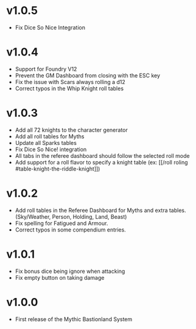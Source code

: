 # v1.0.5
- Fix Dice So Nice Integration
 
# v1.0.4
- Support for Foundry V12
- Prevent the GM Dashboard from closing with the ESC key
- Fix the issue with Scars always rolling a d12
- Correct typos in the Whip Knight roll tables

# v1.0.3
- Add all 72 knights to the character generator
- Add all roll tables for Myths
- Update all Sparks tables
- Fix Dice So Nice! integration
- All tabs in the referee dashboard should follow the selected roll mode
- Add support for a roll flavor to specify a knight table (ex: [[/roll roling #table-knight-the-riddle-knight]])

# v1.0.2
- Add roll tables in the Referee Dashboard for Myths and extra tables. (Sky/Weather, Person, Holding, Land, Beast)
- Fix spelling for Fatigued and Armour.
- Correct typos in some compendium entries.

# v1.0.1
- Fix bonus dice being ignore when attacking
- Fix empty button on taking damage

# v1.0.0
- First release of the Mythic Bastionland System

